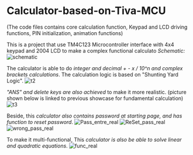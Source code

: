 # Calculator-based-on-Tiva-MCU
(The code files contains core calculation function, Keypad and LCD driving functions, PIN initialization, animation functions)

This is a project that use TM4C123 Microcontroller interface with 4x4 keypad and 2004 LCD to make a complex functional calculato
_Schematic:_
![schematic](https://github.com/user-attachments/assets/993a7f84-3321-430b-a3b6-06e1126c8cd3)


The calculator is able to do _integer and decimal + - x / 10^n and complex brackets calculations_. The calculation logic is based on "Shunting Yard Logic". 
![t2](https://github.com/user-attachments/assets/99838cbd-a87f-49f0-a887-f9003178fe8b)

_"ANS" and delete keys are also achieved_ to make it more realistic. (picture shown below is linked to previous showcase for fundamental calculation)
![t3](https://github.com/user-attachments/assets/9b7be7a1-e8f0-4483-8801-086594bbfa37)

Beside, this _calculator also contains password at starting page, and has function to reset password_.
![Pass_entre_real](https://github.com/user-attachments/assets/184af59d-df1e-435f-a8cc-dde13140e191)
![ReSet_pass_real](https://github.com/user-attachments/assets/be446931-433e-4b4f-8ca0-5ea5bc8daeca)
![wrong_pass_real](https://github.com/user-attachments/assets/0e257e56-3648-4e16-b6aa-0cc7d4e11035)

To make it multi-functional, This _calculator is also be able to solve linear and quadratic equations_.
![func_real](https://github.com/user-attachments/assets/5d0a7c91-9a85-44ef-bc7f-e2315cebaffc)

